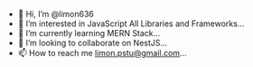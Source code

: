- 👋 Hi, I’m @limon636
- 👀 I’m interested in JavaScript All Libraries and Frameworks...
- 🌱 I’m currently learning MERN Stack...
- 💞️ I’m looking to collaborate on NestJS...
- 📫 How to reach me limon.pstu@gmail.com...

<!---
limon636/limon636 is a ✨ special ✨ repository because its `README.md` (this file) appears on your GitHub profile.
You can click the Preview link to take a look at your changes.
--->
